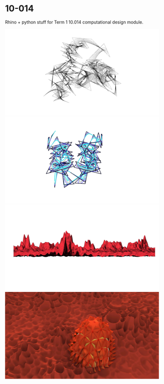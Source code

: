 # 10-014

Rhino + python stuff for Term 1 10.014 computational design module.

![assignment 1 black and white lines](https://github.com/milselarch/10-014/blob/master/assignment-1/PICTURE29.jpg)
![assignment 1 colorized lines](https://github.com/milselarch/10-014/blob/master/assignment-1/PICTURE136-TLTT.jpg)
![assignment 2 terrain](https://github.com/milselarch/10-014/blob/master/assignment-2/lava-biome-front.jpg)
![assignment 3 martian terrain](https://github.com/milselarch/10-014/blob/master/assignment-3/cover.jpg)
